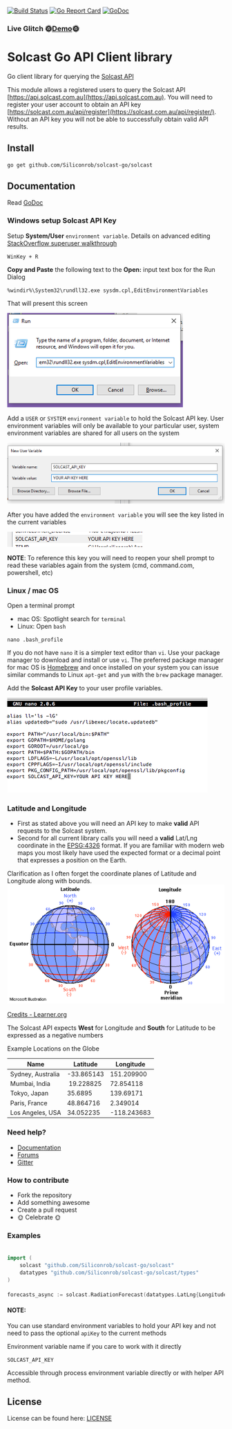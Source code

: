 [![Build Status](https://travis-ci.org/Siliconrob/solcast-go.svg?branch=master)](https://travis-ci.org/Siliconrob/solcast-go) [![Go Report Card](https://goreportcard.com/badge/github.com/Siliconrob/solcast-go)](https://goreportcard.com/report/github.com/Siliconrob/solcast-go) [![GoDoc](https://godoc.org/github.com/Siliconrob/solcast-go/solcast?status.svg)](https://godoc.org/github.com/Siliconrob/solcast-go/solcast) 

### Live Glitch :sun_with_face:[Demo](https://solcast-demo.glitch.me/):sun_with_face:

# Solcast Go API Client library

Go client library for querying the [Solcast API](https://api.solcast.com.au) 

This module allows a registered users to query the Solcast API [https://api.solcast.com.au](https://api.solcast.com.au).  You will need to register your user account to obtain an API key [https://solcast.com.au/api/register](https://solcast.com.au/api/register/).  Without an API key you will not be able to successfully obtain valid API results.

## Install
```
go get github.com/Siliconrob/solcast-go/solcast
```

## Documentation

Read [GoDoc](https://godoc.org/github.com/Siliconrob/solcast-go/solcast)

### Windows setup Solcast API Key

Setup **System/User** `environment variable`.  Details on advanced editing [StackOverflow superuser walkthrough](https://superuser.com/questions/949560/how-do-i-set-system-environment-variables-in-windows-10)

```
WinKey + R
```

**Copy and Paste** the following text to the **Open:** input text box for the Run Dialog

```
%windir%\System32\rundll32.exe sysdm.cpl,EditEnvironmentVariables
```

That will present this screen

![Run Windows Environment Editor](/imgs/win_launch_environment_editor.png)

Add a `USER` or `SYSTEM` `environment variable` to hold the Solcast API key.  User environment variables will only be available to your particular user, system environment variables are shared for all users on the system

![Add Windows User Solcast API key](/imgs/win_env_user_variable.png)

After you have added the `environment variable` you will see the key listed in the current variables

![Added Windows User Solcast API key](/imgs/win_solcast_variable.png)

**NOTE**: To reference this key you will need to reopen your shell prompt to read these variables again from the system (cmd, command.com, powershell, etc)


### Linux / mac OS

Open a terminal prompt
- mac OS: Spotlight search for `terminal`
- Linux: Open `bash`

```
nano .bash_profile
```

If you do not have `nano` it is a simpler text editor than `vi`.  Use your package manager to download and install or use `vi`.  The preferred package manager for mac OS is [Homebrew](https://brew.sh/) and once installed on your system you can issue similar commands to Linux `apt-get` and `yum` with the `brew` package manager.

Add the **Solcast API Key** to your user profile variables.

![Added mac OS User Solcast API key](/imgs/mac_os_environment_variable.png)

### Latitude and Longitude

- First as stated above you will need an API key to make **valid** API requests to the Solcast system.
- Second for all current library calls you will need a **valid** Lat/Lng coordinate in the [EPSG:4326](http://spatialreference.org/ref/epsg/wgs-84/) format.  If you are familiar with modern web maps you most likely have used the expected format or a decimal point that expresses a position on the Earth.

Clarification as I often forget the coordinate planes of Latitude and Longitude along with bounds.
![Lat/Lng](/imgs/Lat_Long.gif)

[Credits - Learner.org](http://www.learner.org/jnorth/tm/LongitudeIntro.html)

The Solcast API expects **West** for Longitude and **South** for Latitude to be expressed as a negative numbers

Example Locations on the Globe

Name | Latitude | Longitude
--- | --- | ---
Sydney, Australia | -33.865143 | 151.209900
Mumbai, India |‎ 19.228825 | 72.854118
Tokyo, Japan | 35.6895 | 139.69171
Paris, France | 48.864716 | 2.349014
Los Angeles, USA | 34.052235 | -118.243683

### Need help?
* [Documentation](https://solcast.com.au/api/docs/)
* [Forums](https://forums.solcast.com.au)
* [Gitter](https://gitter.im/Solcast/Lobby?utm_source=share-link&utm_medium=link&utm_campaign=share-link)

### How to contribute
 * Fork the repository
 * Add something awesome
 * Create a pull request
 * :sun_with_face: Celebrate :sun_with_face:


### Examples

```go

import (
	solcast "github.com/Siliconrob/solcast-go/solcast"
	datatypes "github.com/Siliconrob/solcast-go/solcast/types"
)

forecasts_async := solcast.RadiationForecast(datatypes.LatLng{Longitude: -97, Latitude: 32})
```
  

#### NOTE: 
You can use standard environment variables to hold your API key and not need to pass the optional `apiKey` to the current methods

Environment variable name if you care to work with it directly
```
SOLCAST_API_KEY
```

Accessible through process environment variable directly or with helper API method.


License
-------
License can be found here: [LICENSE](LICENSE)
